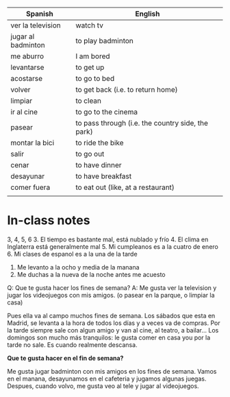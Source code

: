 # 

| Spanish            | English                                           |
| ------------------ | ------------------------------------------------- |
| ver la television  | watch tv                                          |
| jugar al badminton | to play badminton                                 |
| me aburro          | I am bored                                        |
| levantarse         | to get up                                         |
| acostarse          | to go to bed                                      |
| volver             | to get back (i.e. to return home)                 |
| limpiar            | to clean                                          |
| ir al cine         | to go to the cinema                               |
| pasear             | to pass through (i.e. the country side, the park) |
| montar la bici     | to ride the bike                                  |
| salir              | to go out                                         |
| cenar              | to have dinner                                    |
| desayunar          | to have breakfast                                 |
| comer fuera        | to eat out (like, at a restaurant)                |
|                    |                                                   |


# In-class notes
3, 4, 5, 6
3. El tiempo es bastante mal, está nublado y frío
4. El clima en Inglaterra está generalmente mal
5. Mi cumpleanos es a la cuatro de enero
6. Mi clases de espanol es a la una de la tarde


1. Me levanto a la ocho y media de la manana
2. Me duchas a la nueva de la noche antes me acuesto


Q: Que te gusta hacer los fines de semana?
A: Me gusta ver la television y jugar los videojuegos con mis amigos.
(o pasear en la parque, o limpiar la casa)


Pues ella va al campo muchos fines de semana. Los sábados que esta en Madrid, se levanta a la hora de todos los días y a veces va de compras. Por la tarde siempre sale con algun amigo y van al cine, al teatro, a bailar... Los domingos son mucho más tranquilos: le gusta comer en casa you por la tarde no sale. Es cuando realmente descansa.

**Que te gusta hacer en el fin de semana?**

Me gusta jugar badminton con mis amigos en los fines de semana. Vamos en el manana, desayunamos en el cafeteria y jugamos algunas juegas. Despues, cuando volvo, me gusta veo al tele y jugar al videojuegos.
